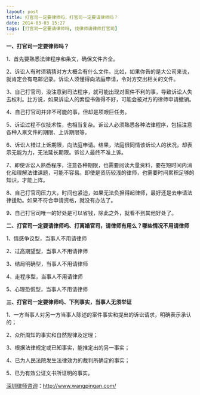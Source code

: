 ```yaml
---
layout: post
title: 打官司一定要律师吗，打官司一定要请律师吗？
date: 2014-03-03 15:27
tags: [打官司一定要请律师吗, 找律师请律师打官司]
---
```

<strong>一、打官司一定要律师吗？</strong>

1、首先要熟悉法律程序和条文，确保文件齐全。

2、诉讼人有时须猜猜对方大概会有什么文件。比如，如果你告的是大公司来说，就肯定会有电邮记录。诉讼人须懂得向法庭申请，令对方交出相关的文件。

3、自己打官司，没注意到司法程序，就可能出现对案件不利的事，导致诉讼人失去权利。比方说，如果诉讼人的索偿书做得不好，可能会被对方的律师申请撤销。

4、自己打官司并非不可能的事，但却是项艰巨任务。

5、诉讼过程不仅技术性，也相当复杂。诉讼人必须熟悉各种法律程序，包括注意各种入禀文件的期限、上诉期限等。

6、诉讼人错过上诉期限，向法庭申请。结果，法庭很同情该诉讼人的状况，却表示无能为力，无法延长期限。诉讼人最终不准上诉。

7、即使诉讼人熟悉程序，注意各种期限，也需要阅读大量资料，要在短时间内消化和理解法律课题，可能不容易。即使是资历较浅的律师，也需要时间累积足够的知识，才能上阵。

8、自己打官司压力大，时间也紧迫，如果无法负担得起律师，最好还是去申请法律援助。如果不符合申请资格，就没有办法了。

9、自己打官司唯一的好处是可以省钱，除此之外，就看不到其他好处了。

<strong>二、打官司一定要请律师吗、打离婚官司，请律师有用么？哪些情况不用请律师</strong>

1、情感争议型，当事人不用请律师

2、过高期望型，当事人不用请律师

3、结局明确型，当事人不用请律师

4、走程序型，当事人不用请律师

5、心理恐慌型，当事人不用请律师

<strong>三、打官司一定要律师吗、下列事实，当事人无须举证</strong>

1、一方当事人对另一方当事人陈述的案件事实和提出的诉讼请求，明确表示承认的；

2、众所周知的事实和自然规律及定理；

3、根据法律规定或已知事实，能推定出的另一事实；

4、已为人民法院发生法律效力的裁判所确定的事实；

5、已为有效公证文书所证明的事实。

<a href="http://www.wangpingan.com/">深圳律师咨询</a>：<a href="http://www.wangpingan.com/">http://www.wangpingan.com/</a>

